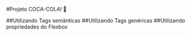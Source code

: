 #Projeto COCA-COLA! 🥤    

##Utilizando Tags semânticas
##Utilizando Tags genéricas
##Utilizando propriedades do Flexbox

